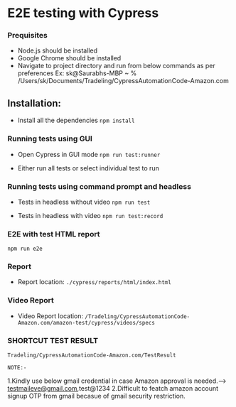 # E2E testing with Cypress


### Prequisites
- Node.js should be installed
- Google Chrome should be installed
- Navigate to project directory and run from below commands as per preferences
 Ex: sk@Saurabhs-MBP ~ % /Users/sk/Documents/Tradeling/CypressAutomationCode-Amazon.com

## Installation:
 - Install all the dependencies
    `npm install`

### Running tests using GUI
 - Open Cypress in GUI mode
    `npm run test:runner`
    
 - Either run all tests or select individual test to run

### Running tests using command prompt and headless
 - Tests in headless without video
    `npm run test`
    
 - Tests in headless with video
    `npm run test:record`


### E2E with test HTML report
`npm run e2e`

### Report
 - Report location: `./cypress/reports/html/index.html`

 ### Video Report
 - Video Report location: `/Tradeling/CypressAutomationCode-Amazon.com/amazon-test/cypress/videos/specs`

 ### SHORTCUT TEST RESULT
  `Tradeling/CypressAutomationCode-Amazon.com/TestResult`

    NOTE:-
  1.Kindly use below gmail credential in case Amazon approval is needed.--> testmaileve@gmail.com,test@1234
  2.Difficult to featch amazon account signup OTP from gmail becasue of gmail security restriction. 


